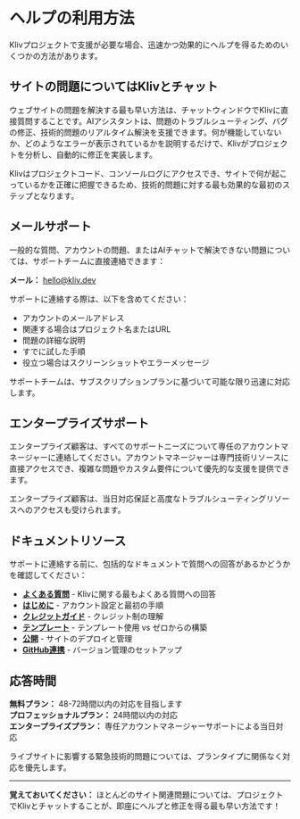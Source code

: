 # ヘルプの利用方法

Klivプロジェクトで支援が必要な場合、迅速かつ効果的にヘルプを得るためのいくつかの方法があります。

## サイトの問題についてはKlivとチャット

ウェブサイトの問題を解決する最も早い方法は、チャットウィンドウでKlivに直接質問することです。AIアシスタントは、問題のトラブルシューティング、バグの修正、技術的問題のリアルタイム解決を支援できます。何が機能していないか、どのようなエラーが表示されているかを説明するだけで、Klivがプロジェクトを分析し、自動的に修正を実装します。

Klivはプロジェクトコード、コンソールログにアクセスでき、サイトで何が起こっているかを正確に把握できるため、技術的問題に対する最も効果的な最初のステップとなります。

## メールサポート

一般的な質問、アカウントの問題、またはAIチャットで解決できない問題については、サポートチームに直接連絡できます：

**メール：** [hello@kliv.dev](mailto:hello@kliv.dev)

サポートに連絡する際は、以下を含めてください：
- アカウントのメールアドレス
- 関連する場合はプロジェクト名またはURL
- 問題の詳細な説明
- すでに試した手順
- 役立つ場合はスクリーンショットやエラーメッセージ

サポートチームは、サブスクリプションプランに基づいて可能な限り迅速に対応します。

## エンタープライズサポート

エンタープライズ顧客は、すべてのサポートニーズについて専任のアカウントマネージャーに連絡してください。アカウントマネージャーは専門技術リソースに直接アクセスでき、複雑な問題やカスタム要件について優先的な支援を提供できます。

エンタープライズ顧客は、当日対応保証と高度なトラブルシューティングリソースへのアクセスも受けられます。

## ドキュメントリソース

サポートに連絡する前に、包括的なドキュメントで質問への回答があるかどうかを確認してください：

- **[よくある質問](/ja/help/faq)** - Klivに関する最もよくある質問への回答
- **[はじめに](/ja/getting-started/creating-account)** - アカウント設定と最初の手順
- **[クレジットガイド](/ja/getting-started/credits)** - クレジット制の理解
- **[テンプレート](/ja/templates/app-store)** - テンプレート使用 vs ゼロからの構築
- **[公開](/ja/publishing/basics)** - サイトのデプロイと管理
- **[GitHub連携](/ja/collaboration/github)** - バージョン管理のセットアップ

## 応答時間

**無料プラン：** 48-72時間以内の対応を目指します  
**プロフェッショナルプラン：** 24時間以内の対応  
**エンタープライズプラン：** 専任アカウントマネージャーサポートによる当日対応

ライブサイトに影響する緊急技術的問題については、プランタイプに関係なく対応を優先します。

---

**覚えておいてください：** ほとんどのサイト関連問題については、プロジェクトでKlivとチャットすることが、即座にヘルプと修正を得る最も早い方法です！